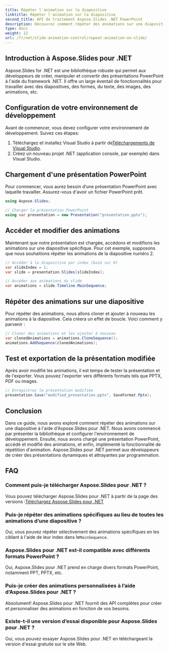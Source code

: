 ```yaml
---
title: Répéter l'animation sur la diapositive
linktitle: Répéter l'animation sur la diapositive
second_title: API de traitement Aspose.Slides .NET PowerPoint
description: Découvrez comment répéter des animations sur une diapositive à l'aide d'Aspose.Slides pour .NET. Ce guide étape par étape fournit le code source et des instructions claires pour ajouter par programmation des animations captivantes aux présentations PowerPoint.
type: docs
weight: 12
url: /fr/net/slide-animation-control/repeat-animation-on-slide/
---
```


## Introduction à Aspose.Slides pour .NET

Aspose.Slides for .NET est une bibliothèque robuste qui permet aux développeurs de créer, manipuler et convertir des présentations PowerPoint à l'aide du framework .NET. Il offre un large éventail de fonctionnalités pour travailler avec des diapositives, des formes, du texte, des images, des animations, etc.

## Configuration de votre environnement de développement

Avant de commencer, vous devez configurer votre environnement de développement. Suivez ces étapes:

1. Téléchargez et installez Visual Studio à partir de[Téléchargements de Visual Studio](https://visualstudio.microsoft.com/downloads/).
2. Créez un nouveau projet .NET (application console, par exemple) dans Visual Studio.

## Chargement d'une présentation PowerPoint

Pour commencer, vous aurez besoin d’une présentation PowerPoint avec laquelle travailler. Assurez-vous d'avoir un fichier PowerPoint prêt.

```csharp
using Aspose.Slides;

// Charger la présentation PowerPoint
using var presentation = new Presentation("presentation.pptx");
```

## Accéder et modifier des animations

Maintenant que notre présentation est chargée, accédons et modifions les animations sur une diapositive spécifique. Pour cet exemple, supposons que nous souhaitions répéter les animations de la diapositive numéro 2.

```csharp
// Accéder à la diapositive par index (basé sur 0)
var slideIndex = 1;
var slide = presentation.Slides[slideIndex];

// Accéder aux animations du slide
var animations = slide.Timeline.MainSequence;
```

## Répéter des animations sur une diapositive

Pour répéter des animations, nous allons cloner et ajouter à nouveau les animations à la diapositive. Cela créera un effet de boucle. Voici comment y parvenir :

```csharp
// Cloner des animations et les ajouter à nouveau
var clonedAnimations = animations.CloneSequence();
animations.AddSequence(clonedAnimations);
```

## Test et exportation de la présentation modifiée

Après avoir modifié les animations, il est temps de tester la présentation et de l'exporter. Vous pouvez l'exporter vers différents formats tels que PPTX, PDF ou images.

```csharp
// Enregistrez la présentation modifiée
presentation.Save("modified_presentation.pptx", SaveFormat.Pptx);
```

## Conclusion

Dans ce guide, nous avons exploré comment répéter des animations sur une diapositive à l'aide d'Aspose.Slides pour .NET. Nous avons commencé par présenter la bibliothèque et configurer l'environnement de développement. Ensuite, nous avons chargé une présentation PowerPoint, accédé et modifié des animations, et enfin, implémenté la fonctionnalité de répétition d'animation. Aspose.Slides pour .NET permet aux développeurs de créer des présentations dynamiques et attrayantes par programmation.

## FAQ

### Comment puis-je télécharger Aspose.Slides pour .NET ?

 Vous pouvez télécharger Aspose.Slides pour .NET à partir de la page des versions :[Téléchargez Aspose.Slides pour .NET](https://releases.aspose.com/slides/net/)

### Puis-je répéter des animations spécifiques au lieu de toutes les animations d’une diapositive ?

 Oui, vous pouvez répéter sélectivement des animations spécifiques en les ciblant à l'aide de leur index dans le`MainSequence`.

### Aspose.Slides pour .NET est-il compatible avec différents formats PowerPoint ?

Oui, Aspose.Slides pour .NET prend en charge divers formats PowerPoint, notamment PPT, PPTX, etc.

### Puis-je créer des animations personnalisées à l’aide d’Aspose.Slides pour .NET ?

Absolument! Aspose.Slides pour .NET fournit des API complètes pour créer et personnaliser des animations en fonction de vos besoins.

### Existe-t-il une version d’essai disponible pour Aspose.Slides pour .NET ?

Oui, vous pouvez essayer Aspose.Slides pour .NET en téléchargeant la version d'essai gratuite sur le site Web.